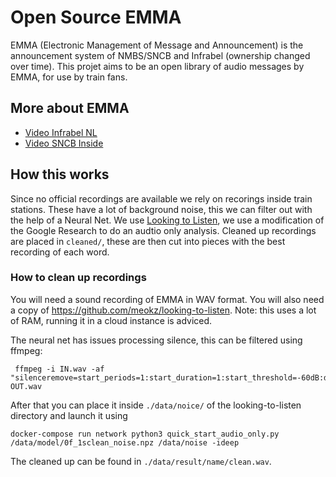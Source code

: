 # Open Source EMMA

EMMA (Electronic Management of Message and Announcement) is the announcement system of NMBS/SNCB and Infrabel (ownership changed over time).
This projet aims to be an open library of audio messages by EMMA, for use by train fans.

## More about EMMA
* [Video Infrabel NL](https://www.youtube.com/watch?v=MFhZfuNl2iM)
* [Video SNCB Inside](https://www.youtube.com/watch?v=qnrqK25dHvM)

## How this works
Since no official recordings are available we rely on recorings inside train stations.
These have a lot of background noise, this we can filter out with the help of a Neural Net.
We use [Looking to Listen](https://github.com/meokz/looking-to-listen), we use a modification of the Google Research to do an audtio only analysis.
Cleaned up recordings are placed in `cleaned/`, these are then cut into pieces with the best recording of each word.

### How to clean up recordings
You will need a sound recording of EMMA in WAV format.
You will also need a copy of https://github.com/meokz/looking-to-listen. Note: this uses a lot of RAM, running it in a cloud instance is adviced.

The neural net has issues processing silence, this can be filtered using ffmpeg:
```
 ffmpeg -i IN.wav -af "silenceremove=start_periods=1:start_duration=1:start_threshold=-60dB:detection=peak,aformat=dblp,areverse,silenceremove=start_periods=1:start_duration=1:start_threshold=-60dB:detection=peak,aformat=dblp,areverse" OUT.wav
```
After that you can place it inside `./data/noice/` of the looking-to-listen directory and launch it using 
```
docker-compose run network python3 quick_start_audio_only.py /data/model/0f_1sclean_noise.npz /data/noise -ideep
```
The cleaned up can be found in `./data/result/name/clean.wav`.

